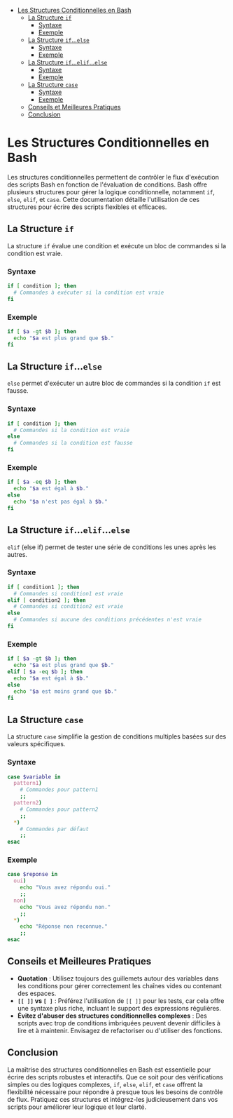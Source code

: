 - [Les Structures Conditionnelles en Bash](#les-structures-conditionnelles-en-bash)
  - [La Structure `if`](#la-structure-if)
    - [Syntaxe](#syntaxe)
    - [Exemple](#exemple)
  - [La Structure `if`...`else`](#la-structure-ifelse)
    - [Syntaxe](#syntaxe-1)
    - [Exemple](#exemple-1)
  - [La Structure `if`...`elif`...`else`](#la-structure-ifelifelse)
    - [Syntaxe](#syntaxe-2)
    - [Exemple](#exemple-2)
  - [La Structure `case`](#la-structure-case)
    - [Syntaxe](#syntaxe-3)
    - [Exemple](#exemple-3)
  - [Conseils et Meilleures Pratiques](#conseils-et-meilleures-pratiques)
  - [Conclusion](#conclusion)


# Les Structures Conditionnelles en Bash

Les structures conditionnelles permettent de contrôler le flux d'exécution des scripts Bash en fonction de l'évaluation de conditions. Bash offre plusieurs structures pour gérer la logique conditionnelle, notamment `if`, `else`, `elif`, et `case`. Cette documentation détaille l'utilisation de ces structures pour écrire des scripts flexibles et efficaces.

## La Structure `if`

La structure `if` évalue une condition et exécute un bloc de commandes si la condition est vraie.

### Syntaxe

```bash
if [ condition ]; then
  # Commandes à exécuter si la condition est vraie
fi
```

### Exemple

```bash
if [ $a -gt $b ]; then
  echo "$a est plus grand que $b."
fi
```

## La Structure `if`...`else`

`else` permet d'exécuter un autre bloc de commandes si la condition `if` est fausse.

### Syntaxe

```bash
if [ condition ]; then
  # Commandes si la condition est vraie
else
  # Commandes si la condition est fausse
fi
```

### Exemple

```bash
if [ $a -eq $b ]; then
  echo "$a est égal à $b."
else
  echo "$a n'est pas égal à $b."
fi
```

## La Structure `if`...`elif`...`else`

`elif` (else if) permet de tester une série de conditions les unes après les autres.

### Syntaxe

```bash
if [ condition1 ]; then
  # Commandes si condition1 est vraie
elif [ condition2 ]; then
  # Commandes si condition2 est vraie
else
  # Commandes si aucune des conditions précédentes n'est vraie
fi
```

### Exemple

```bash
if [ $a -gt $b ]; then
  echo "$a est plus grand que $b."
elif [ $a -eq $b ]; then
  echo "$a est égal à $b."
else
  echo "$a est moins grand que $b."
fi
```

## La Structure `case`

La structure `case` simplifie la gestion de conditions multiples basées sur des valeurs spécifiques.

### Syntaxe

```bash
case $variable in
  pattern1)
    # Commandes pour pattern1
    ;;
  pattern2)
    # Commandes pour pattern2
    ;;
  *)
    # Commandes par défaut
    ;;
esac
```

### Exemple

```bash
case $reponse in
  oui)
    echo "Vous avez répondu oui."
    ;;
  non)
    echo "Vous avez répondu non."
    ;;
  *)
    echo "Réponse non reconnue."
    ;;
esac
```

## Conseils et Meilleures Pratiques

- **Quotation** : Utilisez toujours des guillemets autour des variables dans les conditions pour gérer correctement les chaînes vides ou contenant des espaces.
- **`[[ ]]` vs `[ ]`** : Préférez l'utilisation de `[[ ]]` pour les tests, car cela offre une syntaxe plus riche, incluant le support des expressions régulières.
- **Évitez d'abuser des structures conditionnelles complexes** : Des scripts avec trop de conditions imbriquées peuvent devenir difficiles à lire et à maintenir. Envisagez de refactoriser ou d'utiliser des fonctions.

## Conclusion

La maîtrise des structures conditionnelles en Bash est essentielle pour écrire des scripts robustes et interactifs. Que ce soit pour des vérifications simples ou des logiques complexes, `if`, `else`, `elif`, et `case` offrent la flexibilité nécessaire pour répondre à presque tous les besoins de contrôle de flux. Pratiquez ces structures et intégrez-les judicieusement dans vos scripts pour améliorer leur logique et leur clarté.